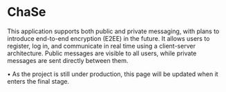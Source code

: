 # ChaSe

This application supports both public and private messaging, with plans to introduce end-to-end encryption (E2EE) in the future. It allows users to register, log in, and communicate in real time using a client-server architecture. Public messages are visible to all users, while private messages are sent directly between them.


• As the project is still under production, this page will be updated when it enters the final stage.
